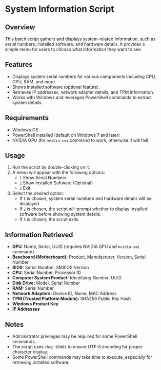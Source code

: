 # System Information Script

## Overview
This batch script gathers and displays system-related information, such as serial numbers, installed software, and hardware details. It provides a simple menu for users to choose what information they want to see.

## Features
- Displays system serial numbers for various components including CPU, GPU, RAM, and more.
- Shows installed software (optional feature).
- Retrieves IP addresses, network adapter details, and TPM information.
- Works with Windows and leverages PowerShell commands to extract system details.

## Requirements
- Windows OS
- PowerShell installed (default on Windows 7 and later)
- NVIDIA GPU (for `nvidia-smi` command to work, otherwise it will fail)

## Usage
1. Run the script by double-clicking on it.
2. A menu will appear with the following options:
   - `1` Show Serial Numbers
   - `2` Show Installed Software (Optional)
   - `3` Exit
3. Select the desired option:
   - If `1` is chosen, system serial numbers and hardware details will be displayed.
   - If `2` is chosen, the script will prompt whether to display installed software before showing system details.
   - If `3` is chosen, the script exits.

## Information Retrieved
- **GPU:** Name, Serial, UUID (requires NVIDIA GPU and `nvidia-smi` command)
- **Baseboard (Motherboard):** Product, Manufacturer, Version, Serial Number
- **BIOS:** Serial Number, SMBIOS Version
- **CPU:** Serial Number, Processor ID
- **Computer System Product:** Identifying Number, UUID
- **Disk Drive:** Model, Serial Number
- **RAM:** Serial Number
- **Network Adapters:** Device ID, Name, MAC Address
- **TPM (Trusted Platform Module):** SHA256 Public Key Hash
- **Windows Product Key**
- **IP Addresses**

## Notes
- Administrator privileges may be required for some PowerShell commands.
- The script uses `chcp 65001` to ensure UTF-8 encoding for proper character display.
- Some PowerShell commands may take time to execute, especially for retrieving installed software.



